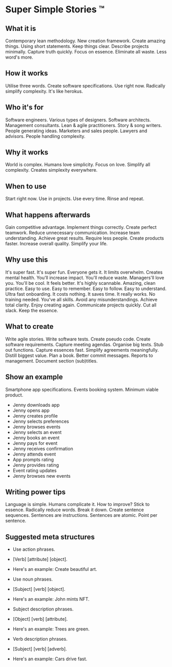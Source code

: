 # Super Simple Stories ™

## What it is
Contemporary lean methodology. New creation framework. Create amazing things. Using short statements. Keep things clear. Describe projects minimally. Capture truth quickly. Focus on essence. Eliminate all waste. Less word's more. 

## How it works
Utilise three words. Create software specifications. Use right now. Radically simplify complexity. It's like herokus.

## Who it's for 
Software engineers. Various types of designers. Software architects. Management consultants. Lean & agile practitioners. Story & song writers. People generating ideas. Marketers and sales people. Lawyers and advisors. People handling complexity. 

## Why it works
World is complex. Humans love simplicity. Focus on love. Simplify all complexity. Creates simplexity everywhere. 

## When to use 
Start right now. Use in projects. Use every time. Rinse and repeat. 

## What happens afterwards
Gain competitive advantage. Implement things correctly. Create perfect teamwork. Reduce unnecessary communication. Increase team understanding. Achieve great results. Require less people. Create products faster. Increase overall quality. Simplify your life.

## Why use this
It's super fast. It's super fun. Everyone gets it. It limits overwhelm. Creates mental health. You'll increase impact. You'll reduce waste. Managers'll love you. You'll be cool. It feels better. It's highly scannable. Amazing, clean practice. Easy to use. Easy to remember. Easy to follow. Easy to understand. Ultra fast onboarding. It costs nothing. It saves time. It really works. No training needed. You've all skills. Avoid any misunderstandings. Achieve total clarity. Enjoy creating again. Communicate projects quickly. Cut all slack. Keep the essence. 

## What to create 
Write agile stories. Write software tests. Create pseudo code. Create software requirements. Capture meeting agendas. Organise big texts. Stub out functions. Capture essences fast. Simplify agreements meaningfully. Distill biggest value. Plan a book. Better commit messages. Reports to management. Document section (sub)titles.

## Show an example 
Smartphone app specifications. Events booking system. Minimum viable product.

* Jenny downloads app 
* Jenny opens app 
* Jenny creates profile 
* Jenny selects preferences 
* Jenny browses events 
* Jenny selects an event 
* Jenny books an event 
* Jenny pays for event 
* Jenny receives confirmation 
* Jenny attends event 
* App prompts rating 
* Jenny provides rating 
* Event rating updates 
* Jenny browses new events

## Writing power tips

Language is simple. Humans complicate it. How to improve? Stick to essence. Radically reduce words. Break it down. Create sentence sequences. Sentences are instructions. Sentences are atomic. Point per sentence. 

## Suggested meta structures

* Use action phrases. 
* [Verb] [attribute] [object]. 
* Here's an example: Create beautiful art.

* Use noun phrases. 
* [Subject] [verb] [object]. 
* Here's an example: John mints NFT.

* Subject description phrases.
* [Object] [verb] [attribute]. 
* Here's an example: Trees are green.

* Verb description phrases.
* [Subject] [verb] [adverb]. 
* Here's an example: Cars drive fast.